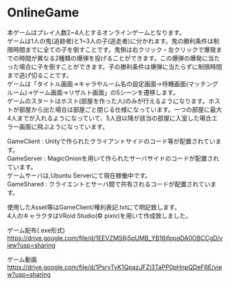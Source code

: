 # OnlineGame
本ゲームはプレイ人数2~4人とするオンラインゲームとなります。  
ゲームは1人の鬼(追跡者)と1~3人の子(逃走者)に分かれます。鬼の勝利条件は制限時間までに全ての子を倒すことです。鬼側は右クリック・左クリックで爆発までの時間が異なる2種類の爆弾を投げることができます。この爆弾の爆発に当たった場合に子を倒すことができます。子の勝利条件は爆弾に当たらずに制限時間まで逃げ切ることです。  
ゲームは「タイトル画面->キャラやルーム名の設定画面->待機画面(マッチングルーム)->ゲーム画面->リザルト画面」の5シーンを遷移します。  
ゲームのスタートはホスト(部屋を作った人)のみが行えるようになります。ホストが部屋から出た場合は部屋ごと閉じる仕様になっています。一つの部屋に最大4人までが入れるようになっていて、5人目以降が該当の部屋に入室した場合エラー画面に飛ぶようになっています。  

GameClient : Unityで作られたクライアントサイドのコード等が配置されています。  
GameServer : MagicOnionを用いて作られたサーバサイドのコードが配置されています。  
ゲームサーバは,Ubuntu Serverにて現在稼働中です。  
GameShared : クライエントとサーバ間で共有されるコードが配置されています。  
  
使用したAsset等はGameClient/権利表記.txtにて明記致します。  
4人のキャラクタはVRoid Studio(© pixiv)を用いて作成致しました。  
  
ゲーム配布(.exe形式)  
https://drive.google.com/file/d/1EEVZMS6j5pUMB_YB16ifppqDA0OBCCgD/view?usp=sharing


ゲーム動画  
https://drive.google.com/file/d/1PsryTyK1QpazJFZi3TaPP0pHnpQDeF8E/view?usp=sharing
